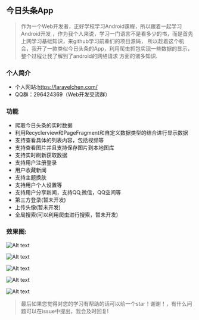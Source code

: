 ## 今日头条App
> 作为一个Web开发者，正好学校学习Android课程，所以跟着一起学习Android开发
，作为我个人来说，学习一门语言不是看多少的书，而是首先上网学习基础知识，来github学习前辈们的项目源码，
所以趁着这个机会，我开了一款类似今日头条的App，利用爬虫抓包实现一些数据的显示，整个过程让我了解到了android的网络请求
方面的诸多知识.

### 个人简介
- 个人网站:https://laravelchen.com/
- QQ群：296424369（Web开发交流群）

### 功能
- 爬取今日头条的实时数据
- 利用Recyclerview和PageFragment和自定义数据类型的结合进行显示数据
- 支持查看具体的列表内容，包括视频等
- 支持查看图片并且支持保存图片到本地图库
- 支持实时刷新获取数据
- 支持用户注册登录
- 用户收藏新闻
- 支持主题换肤
- 支持用户个人设置等
- 支持用户分享新闻，支持QQ,微信，QQ空间等
- 第三方登录(暂未开发)
- 上传头像(暂未开发)
- 全局搜索(可以利用爬虫进行搜索，暂未开发)

### 效果图:
![Alt text](https://github.com/LaravelChen/TouTiao/raw/master/image/home.gif)

![Alt text](https://github.com/LaravelChen/TouTiao/raw/master/image/other.gif)

![Alt text](https://github.com/LaravelChen/TouTiao/raw/master/image/login.gif)

![Alt text](https://github.com/LaravelChen/TouTiao/raw/master/image/info.gif)

![Alt text](https://github.com/LaravelChen/TouTiao/raw/master/image/logout.gif)

> 最后如果您觉得对您的学习有帮助的话可以给一个star！谢谢！，有什么问题可以在issue中提出，我会及时回复!




